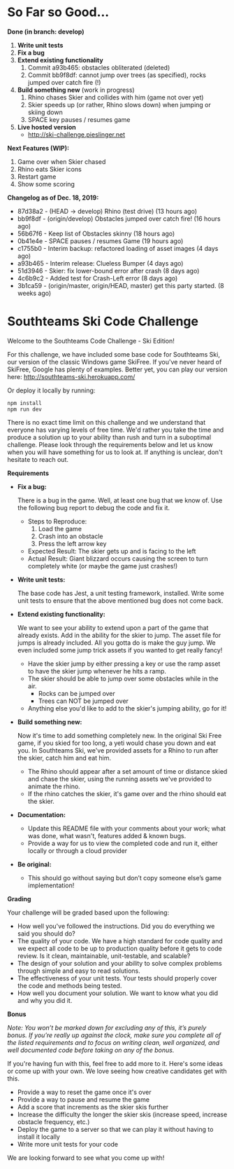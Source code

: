 # So Far so Good...
**Done (in branch: develop)**
1. **Write unit tests**
1. **Fix a bug**
1. **Extend existing functionality**
   1. Commit a93b465: obstacles obliterated (deleted)
   2. Commit bb9f8df: cannot jump over trees (as specified), rocks jumped over catch fire (!)
2. **Build something new** (work in progress)
   1. Rhino chases Skier and collides with him (game not over yet)
   2. Skier speeds up (or rather, Rhino slows down) when jumping or skiing down
   3. SPACE key pauses / resumes game
3. **Live hosted version**
   * http://ski-challenge.pieslinger.net

**Next Features (WIP):**
1. Game over when Skier chased
2. Rhino eats Skier icons 
3. Restart game
4. Show some scoring

**Changelog as of Dec. 18, 2019:**
* 87d38a2 - (HEAD -> develop) Rhino (test drive) (13 hours ago) <Klaus Pieslinger>
* bb9f8df - (origin/develop) Obstacles jumped over catch fire! (16 hours ago) <Klaus Pieslinger>
* 56b67f6 - Keep list of Obstacles skinny (18 hours ago) <Klaus Pieslinger>
* 0b41e4e - SPACE pauses / resumes Game (19 hours ago) <Klaus Pieslinger>
* c1755b0 - Interim backup: refactored loading of asset images (4 days ago) <Klaus Pieslinger>
* a93b465 - Interim release: Clueless Bumper (4 days ago) <Klaus Pieslinger>
* 51d3946 - Skier: fix lower-bound error after crash (8 days ago) <Klaus Pieslinger>
* 4c6b9c2 - Added test for Crash-Left error (8 days ago) <Klaus Pieslinger>
* 3b1ca59 - (origin/master, origin/HEAD, master) get this party started. (8 weeks ago) <Lean>

# Southteams Ski Code Challenge

Welcome to the Southteams Code Challenge - Ski Edition!

For this challenge, we have included some base code for Southteams Ski, our version of the classic Windows game SkiFree. If
you've never heard of SkiFree, Google has plenty of examples. Better yet, you can play our version here:
http://southteams-ski.herokuapp.com/ 

Or deploy it locally by running:
```
npm install
npm run dev
```

There is no exact time limit on this challenge and we understand that everyone has varying levels of free time. We'd
rather you take the time and produce a solution up to your ability than rush and turn in a suboptimal challenge. Please
look through the requirements below and let us know when you will have something for us to look at. If anything is
unclear, don't hesitate to reach out.

**Requirements**

* **Fix a bug:**

  There is a bug in the game. Well, at least one bug that we know of. Use the following bug report to debug the code
  and fix it.
  * Steps to Reproduce:
    1. Load the game
    1. Crash into an obstacle
    1. Press the left arrow key
  * Expected Result: The skier gets up and is facing to the left
  * Actual Result: Giant blizzard occurs causing the screen to turn completely white (or maybe the game just crashes!)

* **Write unit tests:**

  The base code has Jest, a unit testing framework, installed. Write some unit tests to ensure that the above mentioned
  bug does not come back.

* **Extend existing functionality:**

  We want to see your ability to extend upon a part of the game that already exists. Add in the ability for the skier to
  jump. The asset file for jumps is already included. All you gotta do is make the guy jump. We even included some jump
  trick assets if you wanted to get really fancy!
  * Have the skier jump by either pressing a key or use the ramp asset to have the skier jump whenever he hits a ramp.
  * The skier should be able to jump over some obstacles while in the air.
    * Rocks can be jumped over
    * Trees can NOT be jumped over
  * Anything else you'd like to add to the skier's jumping ability, go for it!

* **Build something new:**

  Now it's time to add something completely new. In the original Ski Free game, if you skied for too long,
  a yeti would chase you down and eat you. In Southteams Ski, we've provided assets for a Rhino to run after the skier,
  catch him and eat him.
  * The Rhino should appear after a set amount of time or distance skied and chase the skier, using the running assets
    we've provided to animate the rhino.
  * If the rhino catches the skier, it's game over and the rhino should eat the skier.

* **Documentation:**

  * Update this README file with your comments about your work; what was done, what wasn't, features added & known bugs.
  * Provide a way for us to view the completed code and run it, either locally or through a cloud provider

* **Be original:**  
  * This should go without saying but don’t copy someone else’s game implementation!

**Grading**

Your challenge will be graded based upon the following:

* How well you've followed the instructions. Did you do everything we said you should do?
* The quality of your code. We have a high standard for code quality and we expect all code to be up to production
  quality before it gets to code review. Is it clean, maintainable, unit-testable, and scalable?
* The design of your solution and your ability to solve complex problems through simple and easy to read solutions.
* The effectiveness of your unit tests. Your tests should properly cover the code and methods being tested.
* How well you document your solution. We want to know what you did and why you did it.

**Bonus**

*Note: You won’t be marked down for excluding any of this, it’s purely bonus.  If you’re really up against the clock,
make sure you complete all of the listed requirements and to focus on writing clean, well organized, and well documented
code before taking on any of the bonus.*

If you're having fun with this, feel free to add more to it. Here's some ideas or come up with your own. We love seeing
how creative candidates get with this.

* Provide a way to reset the game once it's over
* Provide a way to pause and resume the game
* Add a score that increments as the skier skis further
* Increase the difficulty the longer the skier skis (increase speed, increase obstacle frequency, etc.)
* Deploy the game to a server so that we can play it without having to install it locally
* Write more unit tests for your code

We are looking forward to see what you come up with!
